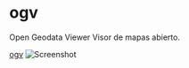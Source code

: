 # ogv
Open Geodata Viewer
Visor de mapas abierto. 

[ogv](http://ogv.geowe.org/)
![Screenshot](https://github.com/geowe/ogv/blob/master/screenshot.png)
